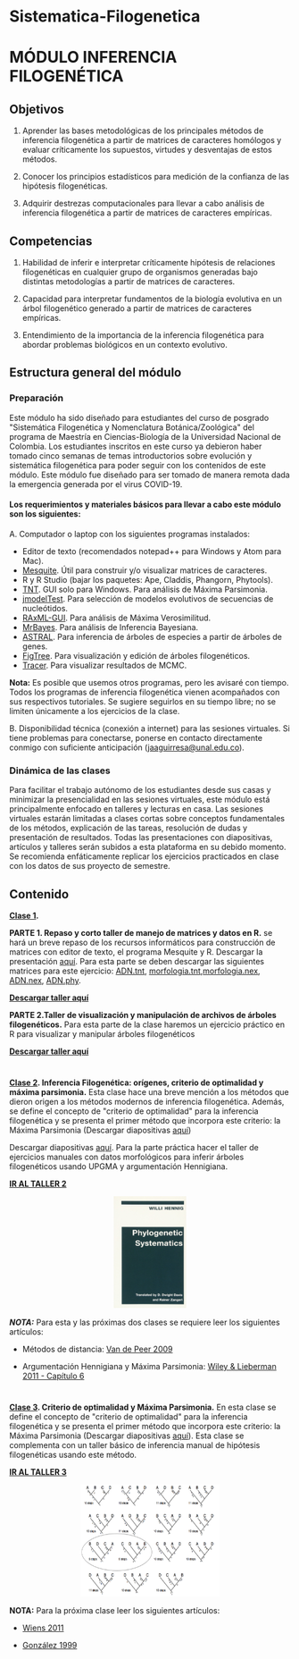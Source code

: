 # Sistematica-Filogenetica

# MÓDULO INFERENCIA FILOGENÉTICA


## Objetivos

1. Aprender las bases metodológicas de los principales métodos de inferencia filogenética a partir de matrices de caracteres homólogos y evaluar críticamente los supuestos, virtudes y desventajas de estos métodos.

2. Conocer los principios estadísticos para medición de la confianza de las hipótesis filogenéticas.  

3. Adquirir destrezas computacionales para llevar a cabo análisis de inferencia filogenética a partir de matrices de caracteres empíricas.

## Competencias

1. Habilidad de inferir e interpretar críticamente hipótesis de relaciones filogenéticas en cualquier grupo de organismos generadas bajo distintas metodologías a partir de matrices de caracteres.

2. Capacidad para interpretar fundamentos de la biología evolutiva en un árbol filogenético generado a partir de matrices de caracteres empíricas.

3. Entendimiento de la importancia de la inferencia filogenética para abordar problemas biológicos en un contexto evolutivo.

## Estructura general del módulo

### Preparación

Este módulo ha sido diseñado para estudiantes del curso de posgrado "Sistemática Filogenética y Nomenclatura Botánica/Zoológica" del programa de Maestría en Ciencias-Biología de la Universidad Nacional de Colombia. Los estudiantes inscritos en este curso ya debieron haber tomado cinco semanas de temas introductorios sobre evolución y sistemática filogenética para poder seguir con los contenidos de este módulo. Este módulo fue diseñado para ser tomado de manera remota dada la emergencia generada por el virus COVID-19. 

#### Los requerimientos y materiales básicos para llevar a cabo este módulo son los siguientes:

A. Computador o laptop con los siguientes programas instalados: 
- Editor de texto (recomendados notepad++ para Windows y Atom para Mac).
- [Mesquite](https://www.mesquiteproject.org/). Útil para construir y/o visualizar matrices de caracteres.
- R y R Studio (bajar los paquetes: Ape, Claddis, Phangorn, Phytools).
- [TNT](http://www.lillo.org.ar/phylogeny/tnt/). GUI solo para Windows. Para análisis de Máxima Parsimonia.
- [jmodelTest](https://github.com/ddarriba/jmodeltest2). Para selección de modelos evolutivos de secuencias de nucleótidos.
- [RAxML-GUI](https://antonellilab.github.io/raxmlGUI/). Para análisis de Máxima Verosimilitud.
- [MrBayes](http://nbisweden.github.io/MrBayes/download.html). Para análisis de Inferencia Bayesiana.
- [ASTRAL](https://github.com/smirarab/ASTRAL/blob/master/README.md). Para inferencia de árboles de especies a partir de árboles de genes.
- [FigTree](https://github.com/rambaut/figtree/releases). Para visualización y edición de árboles filogenéticos.
- [Tracer](https://github.com/beast-dev/tracer/releases/tag/v1.7.1). Para visualizar resultados de MCMC.

**Nota:** Es posible que usemos otros programas, pero les avisaré con tiempo. Todos los programas de inferencia filogenética vienen acompañados con sus respectivos tutoriales. Se sugiere seguirlos en su tiempo libre; no se limiten únicamente a los ejercicios de la clase.  

B. Disponibilidad técnica (conexión a internet) para las sesiones virtuales. Si tiene problemas para conectarse, ponerse en contacto directamente conmigo con suficiente anticipación (jaaguirresa@unal.edu.co).

### Dinámica de las clases

Para facilitar el trabajo autónomo de los estudiantes desde sus casas y minimizar la presencialidad en las sesiones virtuales, este módulo está principalmente enfocado en talleres y lecturas en casa. Las sesiones virtuales estarán limitadas a clases cortas sobre conceptos fundamentales de los métodos, explicación de las tareas, resolución de dudas y presentación de resultados. Todas las presentaciones con diapositivas, artículos y talleres serán subidos a esta plataforma en su debido momento. Se recomienda enfáticamente replicar los ejercicios practicados en clase con los datos de sus proyecto de semestre.

## Contenido

**[Clase 1](/clase_1/Taller_matrices.md).**

**PARTE 1. Repaso y corto taller de manejo de matrices y datos en R.** se hará un breve repaso de los recursos informáticos para construcción de matrices con editor de texto, el programa Mesquite y R. Descargar la presentación [aquí](/clase_1/Clase_1.pdf). Para esta parte se deben descargar las siguientes matrices para este ejercicio: [ADN.tnt](/clase_1/ADN.tnt), [morfologia.tnt](/clase_1/morfologia.tnt),[morfologia.nex](/clase_1/morfologia.nex), [ADN.nex](/clase_1/ADN.nex), [ADN.phy](/clase_1/ADN.phy). 

**[Descargar taller aquí](/clase_1/Taller_matrices.md)**

**PARTE 2.Taller de visualización y manipulación de archivos de árboles filogenéticos.** Para esta parte de la clase haremos un ejercicio práctico en R para visualizar y manipular árboles filogenéticos 

**[Descargar taller aquí](/clase_5/Taller_arboles.md)**

#

**[Clase 2](/clase_2/Taller_2.md). Inferencia Filogenética: orígenes, criterio de optimalidad y máxima parsimonia.** Esta clase hace una breve mención a los métodos que dieron origen a los métodos modernos de inferencia filogenética. Además, se define el concepto de "criterio de optimalidad" para la inferencia filogenética y se presenta el primer método que incorpora este criterio: la Máxima Parsimonia (Descargar diapositivas [aquí](/Clase_3/Clase_3.pdf))


Descargar diapositivas [aquí](/clase_2/Clase_2.pdf). Para la parte práctica hacer el taller de ejercicios manuales con datos morfológicos para inferir árboles filogenéticos usando UPGMA y argumentación Hennigiana. 

**[IR AL TALLER 2](/clase_2/Taller_2.md)**

<p align="center">
  <img src="https://github.com/jaaguirresant/Sistematica-Filogenetica/blob/master/clase_2/Hennig_book.jpg" width="130" height="200" />
</p>


**_NOTA:_** Para esta y las próximas dos clases se requiere leer los siguientes artículos:

- Métodos de distancia: [Van de Peer 2009](/clase_2/distancia.pdf)

- Argumentación Hennigiana y Máxima Parsimonia: [Wiley & Lieberman 2011 - Capítulo 6](/clase_2/MP_Wiley_Lieberman.pdf)

#

**[Clase 3](/Clase_3/Taller_MP1.md). Criterio de optimalidad y Máxima Parsimonia.** En esta clase se define el concepto de "criterio de optimalidad" para la inferencia filogenética y se presenta el primer método que incorpora este criterio: la Máxima Parsimonia (Descargar diapositivas [aquí](/Clase_3/Clase_3.pdf)). Esta clase se complementa con un taller básico de inferencia manual de hipótesis filogenéticas usando este método. 

**[IR AL TALLER 3](/Clase_3/Taller_MP1.md)**

<p align="center">
  <img src="https://github.com/jaaguirresant/Sistematica-Filogenetica/blob/master/Clase_3/Strict.png" width="250" height="200" />
</p>

**NOTA:** Para la próxima clase leer los siguientes artículos: 

- [Wiens 2011](/Clase_3/Wiens_2011.pdf)

- [González 1999](/Clase_3/Gonzalez_1999_Aristolochia.pdf)

#

